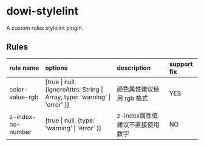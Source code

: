 # dowi-stylelint
A custom rules stylelint plugin.

## Rules
| rule name         | options                                                                     | description                     | support fix |
| :---------------- | :-------------------------------------------------------------------------- | :------------------------------ | :---------- |
| color-value-rgb   | [true \| null, {ignoreAttrs: String \| Array, type: 'warning' \| 'error' }] | 颜色属性建议使用 rgb 格式       | YES         |
| z-index-no-number | [true \| null, {type: 'warning' \| 'error' }]                              | z-index属性值建议不直接使用数字 | NO          |
